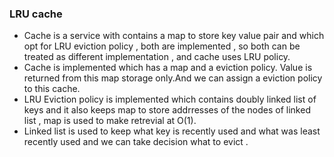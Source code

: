 ### LRU cache  
* Cache is a service with contains a map to store key value pair and which opt for LRU eviction policy , both are implemented , so both can be treated as different implementation , and cache uses LRU policy.
* Cache is implemented which has a map and a eviction policy. Value is returned from this map storage only.And we can assign a eviction policy to this cache.
* LRU Eviction policy is implemented which contains doubly linked list of keys and it also keeps map to store addrresses of the nodes of linked list , map is used to make retrevial at O(1).
* Linked list is used to keep what key is recently used and what was least recently used and we can take decision what to evict .
